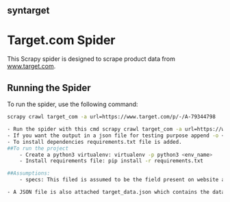 ## syntarget
# Target.com Spider

This Scrapy spider is designed to scrape product data from www.target.com.

## Running the Spider

To run the spider, use the following command:

```bash
scrapy crawl target_com -a url=https://www.target.com/p/-/A-79344798

- Run the spider with this cmd scrapy crawl target_com -a url=https://www.target.com/p/-/A-79344798
- If you want the output in a json file for testing purpose append -o <filename>.json with the above cmd e.g: "scrapy crawl target_com -a url=https://www.target.com/p/-/A-79344798 -o target_data.json"
- To install dependencies requirements.txt file is added.
##To run the project 
    - Create a python3 virtualenv: virtualenv -p python3 <env_name>
    - Install requirements file: pip install -r requirements.txt

##Assumptions:
    - specs: This filed is assumed to be the field present on website as Specifications.

- A JSON file is also attached target_data.json which contains the data of three URLs given as examples.

